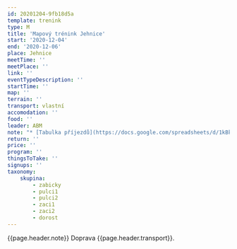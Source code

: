 ```yaml
---
id: 20201204-9fb18d5a
template: trenink
type: M
title: 'Mapový trénink Jehnice'
start: '2020-12-04'
end: '2020-12-06'
place: Jehnice
meetTime: ''
meetPlace: ''
link: ''
eventTypeDescription: ''
startTime: ''
map: ''
terrain: ''
transport: vlastní
accomodation: ''
food: ''
leader: ABM
note: "* [Tabulka příjezdů](https://docs.google.com/spreadsheets/d/1kBkz4fRNtzndRUKCsunOPk2Y1SbF5ij5ZxqUe33MZ1w/edit?usp=sharing)\r\n* [Mapy](budou)\r\n* na kontrolách budou fáborky z mlíka"
return: ''
price: ''
program: ''
thingsToTake: ''
signups: ''
taxonomy:
    skupina:
        - zabicky
        - pulci1
        - pulci2
        - zaci1
        - zaci2
        - dorost
---
```


{{page.header.note}}
 Doprava {{page.header.transport}}.
